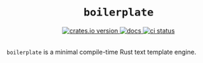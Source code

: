 <h1 align="center"><code>boilerplate</code></h1>

<div align="center">
  <a href="https://crates.io/crates/boilerplate">
    <img src="https://img.shields.io/crates/v/boilerplate.svg" alt="crates.io version">
  </a>
  <a href="https://docs.rs/boilerplate/latest/boilerplate/">
    <img src="https://img.shields.io/crates/v/boilerplate?color=blue&label=docs" alt="docs">
  </a>
  <a href="https://github.com/casey/boilerplate/actions">
    <img src="https://github.com/casey/boilerplate/workflows/CI/badge.svg" alt="ci status">
  </a>
</div>
  
<br>

`boilerplate` is a minimal compile-time Rust text template engine.
